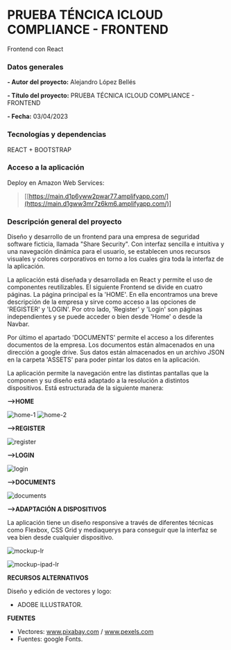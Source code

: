# PRUEBA TÉNCICA ICLOUD COMPLIANCE - FRONTEND
Frontend con React

### Datos generales

**- Autor del proyecto:** Alejandro López Bellés

**- Título del proyecto:** PRUEBA TÉCNICA ICLOUD COMPLIANCE - FRONTEND

**- Fecha:** 03/04/2023

 ### Tecnologías  y dependencias
 REACT + BOOTSTRAP  
 
  ### Acceso a la aplicación
 
 Deploy en Amazon Web Services:

> [[https://main.d1p6yww2pwar77.amplifyapp.com/](https://main.d1gww3mr7z6km6.amplifyapp.com/)]

### Descripción general del proyecto

Diseño y desarrollo de un frontend para una empresa de seguridad software ficticia, llamada "Share Security". Con interfaz sencilla e intuitiva y una navegación dinámica para el usuario, se establecen unos recursos visuales y colores corporativos en torno a los cuales gira toda la interfaz de la aplicación. 

La aplicación está diseñada y desarrollada en React y permite el uso de componentes reutilizables. El siguiente Frontend se divide en cuatro páginas. 
La página principal es la 'HOME'. En ella encontramos una breve descripción de la empresa y sirve como acceso a las opciones de 'REGISTER' y 'LOGIN'. 
Por otro lado, 'Register' y 'Login' son páginas independientes y se puede acceder o bien desde 'Home' o desde la Navbar. 

Por último el apartado 'DOCUMENTS' permite el acceso a los diferentes documentos de la empresa. Los documentos están almacenados en una dirección a google drive. Sus datos están almacenados en un archivo JSON en la carpeta 'ASSETS' para poder pintar los datos en la aplicación.  

La aplicación permite la navegación entre las distintas pantallas que la componen y su diseño está adaptado a la resolución a distintos dispositivos. Está estructurada de la siguiente manera:

**-->HOME** 

![home-1](https://user-images.githubusercontent.com/113507322/229634784-d74a9e11-1a4b-4d34-a969-67526e110e31.png)
![home-2](https://user-images.githubusercontent.com/113507322/229634797-cb8b292f-1355-4f42-826f-834dd931b9be.png)



**-->REGISTER** 

![register](https://user-images.githubusercontent.com/113507322/229634855-04c75961-6797-480f-a382-4db07a65bb71.png)


**-->LOGIN** 

![login](https://user-images.githubusercontent.com/113507322/229634906-23b401df-643a-4883-a996-213c9b170c28.png)


**-->DOCUMENTS** 

![documents](https://user-images.githubusercontent.com/113507322/229634947-23906b1f-9503-411a-9b7b-6d7a785d3a6f.png)




**-->ADAPTACIÓN A DISPOSITIVOS**

La aplicación tiene un diseño responsive a través de diferentes técnicas como Flexbox, CSS Grid y mediaquerys para conseguir que la interfaz se vea bien desde cualquier dispositivo. 

![mockup-lr](https://user-images.githubusercontent.com/113507322/229633635-0d1e2bae-2e6b-432a-b822-428ece116b4f.png)

![mockup-ipad-lr](https://user-images.githubusercontent.com/113507322/229633664-83399949-fc7d-489c-b29b-bc25d7e744c0.png)



**RECURSOS ALTERNATIVOS**

Diseño y edición de vectores y logo:
  - ADOBE ILLUSTRATOR. 

**FUENTES**

- Vectores:  www.pixabay.com / www.pexels.com
- Fuentes: google Fonts. 
